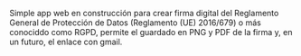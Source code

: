 Simple app web en construcción para crear firma digital del Reglamento General de Protección de Datos (Reglamento (UE) 2016/679) o más conociddo como RGPD, permite el guardado en PNG y PDF de la firma y, en un futuro, el enlace con gmail.
